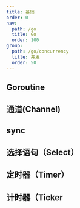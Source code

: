 ```yaml
---
title: 基础
order: 0
nav:
  path: /go
  title: Go
  order: 100
group:
  path: /go/concurrency
  title: 并发
  order: 50
---
```


## Goroutine

## 通道(Channel)

## sync

## 选择语句（Select）

## 定时器（Timer）

## 计时器（Ticker
